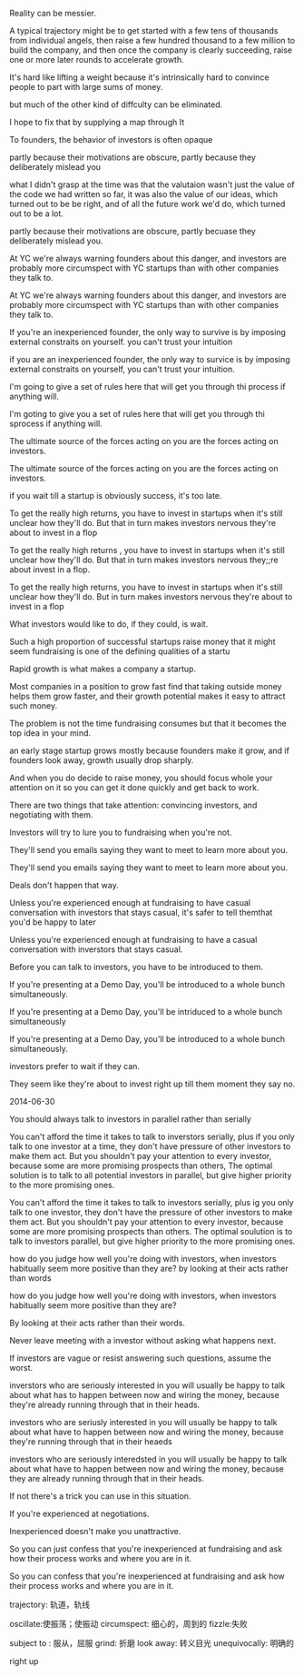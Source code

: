 Reality can be messier.

A typical trajectory might be to get started with a few tens of thousands from individual angels, then
raise a few hundred thousand to a few million to build the company, and then once the company is clearly succeeding,
raise one or more later rounds to accelerate growth.


It's hard like lifting a weight because it's intrinsically hard to convince people to part with large sums of money.

but much of the other kind of diffculty can be eliminated.

I hope to fix that by supplying a map through It

To founders, the behavior of investors is often opaque

partly because their motivations are obscure, partly because they deliberately mislead you

what I didn't grasp at the time was that the valutaion wasn't just the value of the code we had written so far, it was also the value of our ideas, which turned out to be 
be right, and of all the future work we'd do, which turned out to be a lot.

partly because their motivations are obscure, partly becuase they deliberately mislead you.


At YC we're always warning founders about this danger, and investors are probably more circumspect with YC startups than with 
other companies they talk to.

At YC we're always warning founders about this danger, and investors are probably more circumspect with YC startups than with 
other companies they talk to.

If you're an inexperienced founder, the only way to survive is by imposing external constraits on yourself.
you can't trust your intuition


if you are an inexperienced founder, the only way to survice is by imposing external constraits on yourself,
you can't trust your intuition.

I'm going to give  a set of rules here that will get you through thi process if anything will.


I'm goting to give you a set of rules here that will get you through thi sprocess if anything will.

The ultimate source of the forces acting on you are the forces acting on investors.

The ultimate source of the forces acting on you are the forces acting on investors.

if you wait till a startup is obviously success, it's too late.

To get the really high returns, you have to invest in startups when it's still unclear how they'll do. But 
that in turn makes investors nervous they're about to invest in a flop

To get the really high returns , you have to invest in startups when it's still unclear how they'll do. But that in turn makes investors nervous they;\;re about invest in a flop.

To get the really high returns, you have to invest in startups when it's still unclear how they'll do. But in turn makes investors nervous they're about to invest in a flop


What investors would like to do, if they could, is wait.

Such a high proportion of successful startups raise money that it might seem fundraising is one of the defining qualities of a startu

Rapid growth is what makes a company a startup.

Most companies in a position to grow fast find that taking outside money helps them grow faster, and their growth potential makes it easy to attract such money.

The problem is not the time fundraising consumes but that it becomes the top idea in your mind.


an early stage startup grows mostly because founders make it grow, and if founders look away, growth usually drop sharply.

And when you do decide to raise money, you should focus whole your attention on it so you can get it done quickly and get back to work.

There are two things that take attention: convincing investors, and negotiating with them.

Investors will try to lure you to fundraising when you're not.


They'll send you emails saying they want to meet to learn more about you.

They'll send you emails saying they want to meet to learn more about you.

Deals don't happen that way.

Unless you're experienced enough at fundraising to have casual conversation with investors that stays casual, it's safer to tell themthat you'd be happy to later


Unless you're experienced enough at fundraising to have a casual conversation with inverstors that stays casual.

Before you can talk to investors, you have to be introduced to them.

If you're presenting at a Demo Day, you'll be introduced to a whole bunch simultaneously.

If you're presenting at a Demo Day, you'll be intriduced to a whole bunch simultaneously



If you're presenting at a Demo Day, you'll be introduced to a whole bunch simultaneously.

investors prefer to wait if they can.

They seem like they're about to invest right up till them moment they say no.

2014-06-30

You should always talk to investors in parallel rather than serially

You can't afford the time it takes to talk to inverstors serially, plus if you only talk to one investor at a time,
they don't have pressure of other investors to make them act. But you shouldn't pay your attention to every investor, 
because some are more promising prospects than others, The optimal solution is to talk to all potential investors in parallel, but give higher priority to the more promising ones.


You can't afford the time it takes to talk to investors serially, plus ig you only talk to one investor, they don't have the pressure of other investors to make them act. But you shouldn't pay your attention to every investor, because some are more promising prospects than others.
The optimal soulution is to talk to investors parallel, but give higher priority to the more promising ones.

how do you judge how well you're doing with investors, when investors habitually seem more positive than they are?
by looking at their acts rather than words

how do you judge how well you're doing with investors, when investors habitually seem more positive than they are?

By looking at their acts rather than their words.

Never leave meeting with a investor without asking what happens next.

If investors are vague or resist answering such questions, assume the worst.

inverstors who are seriously interested in you will usually be happy to talk about what has to happen between now and wiring the money, because they're already running through that in their heads.


investors
 who are seriusly interested in you will usually be happy to talk about what have to happen between now and wiring the money,
 because they're running through that in their heaeds

 investors who are seriously interedsted in you will usually be happy to talk about what have to happen between now and wiring the money, because they are already running through that in their heads.


 If not there's a trick you can use in this situation.

 If you're experienced at negotiations.

 Inexperienced doesn't make you unattractive. 

 So you can just confess that you're inexperienced at fundraising and ask how their process works and where you are in it.

 So you can confess that you're inexperienced at fundraising and ask how their process works and where you are in it.



































trajectory: 轨道，轨线

oscillate:使振荡；使振动
circumspect: 细心的，周到的
fizzle:失败

subject to : 服从，屈服
grind: 折磨
look away: 转义目光
unequivocally: 明确的

right up
